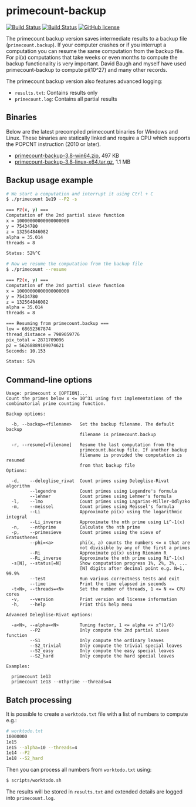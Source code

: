 # primecount-backup

[![Build Status](https://travis-ci.org/kimwalisch/primecount.svg)](https://travis-ci.org/kimwalisch/primecount)
[![Build Status](https://ci.appveyor.com/api/projects/status/github/kimwalisch/primecount?branch=master&svg=true)](https://ci.appveyor.com/project/kimwalisch/primecount)
[![GitHub license](https://img.shields.io/badge/license-BSD%202-blue.svg)](https://github.com/kimwalisch/primecount/blob/master/COPYING)

The primecount backup version saves intermediate results to a backup file (```primecount.backup```).
If your computer crashes or if you interrupt a computation you can resume
the same computation from the backup file. For pi(x) computations that
take weeks or even months to compute the backup functionality is very
important. David Baugh and myself have used primecount-backup to compute
pi(10^27) and many other records.

The primecount backup version also features advanced logging:

* ```results.txt```: Contains results only
* ```primecount.log```: Contains all partial results

## Binaries

Below are the latest precompiled primecount binaries for
Windows and Linux. These binaries are statically linked and
require a CPU which supports the POPCNT instruction (2010 or
later).

* [primecount-backup-3.8-win64.zip](https://github.com/kimwalisch/primecount/releases/download/v3.8/primecount-backup-3.8-win64.zip), 497 KB
* [primecount-backup-3.8-linux-x64.tar.gz](https://github.com/kimwalisch/primecount/releases/download/v3.8/primecount-backup-3.8-linux-x64.tar.gz), 1.1 MB

## Backup usage example

```sh
# We start a computation and interrupt it using Ctrl + C
$ ./primecount 1e19 --P2 -s

=== P2(x, y) ===
Computation of the 2nd partial sieve function
x = 10000000000000000000
y = 75434780
z = 132564846082
alpha = 35.014
threads = 8

Status: 52%^C
```

```sh
# Now we resume the computation from the backup file
$ ./primecount --resume

=== P2(x, y) ===
Computation of the 2nd partial sieve function
x = 10000000000000000000
y = 75434780
z = 132564846082
alpha = 35.014
threads = 8

=== Resuming from primecount.backup ===
low = 68652367874
thread_distance = 7989059776
pix_total = 2871709096
p2 = 56268889109074621
Seconds: 10.153

Status: 52%
```

## Command-line options

```
Usage: primecount x [OPTION]...
Count the primes below x <= 10^31 using fast implementations of the
combinatorial prime counting function.

Backup options:

  -b, --backup=<filename>   Set the backup filename. The default backup
                            filename is primecount.backup

  -r, --resume[=filename]   Resume the last computation from the
                            primecount.backup file. If another backup
                            filename is provided the computation is resumed
                            from that backup file
Options:

  -d,    --deleglise_rivat  Count primes using Deleglise-Rivat algorithm
         --legendre         Count primes using Legendre's formula
         --lehmer           Count primes using Lehmer's formula
  -l,    --lmo              Count primes using Lagarias-Miller-Odlyzko
  -m,    --meissel          Count primes using Meissel's formula
         --Li               Approximate pi(x) using the logarithmic integral
         --Li_inverse       Approximate the nth prime using Li^-1(x)
  -n,    --nthprime         Calculate the nth prime
  -p,    --primesieve       Count primes using the sieve of Eratosthenes
         --phi=<a>          phi(x, a) counts the numbers <= x that are
                            not divisible by any of the first a primes
         --Ri               Approximate pi(x) using Riemann R
         --Ri_inverse       Approximate the nth prime using Ri^-1(x)
  -s[N], --status[=N]       Show computation progress 1%, 2%, 3%, ...
                            [N] digits after decimal point e.g. N=1, 99.9%
         --test             Run various correctness tests and exit
         --time             Print the time elapsed in seconds
  -t<N>, --threads=<N>      Set the number of threads, 1 <= N <= CPU cores
  -v,    --version          Print version and license information
  -h,    --help             Print this help menu

Advanced Deleglise-Rivat options:

  -a<N>, --alpha=<N>        Tuning factor, 1 <= alpha <= x^(1/6)
         --P2               Only compute the 2nd partial sieve function
         --S1               Only compute the ordinary leaves
         --S2_trivial       Only compute the trivial special leaves
         --S2_easy          Only compute the easy special leaves
         --S2_hard          Only compute the hard special leaves

Examples:

  primecount 1e13
  primecount 1e13 --nthprime --threads=4
```

## Batch processing

It is possible to create a ```worktodo.txt``` file with a list of
numbers to compute e.g.:

```sh
# worktodo.txt
10000000
1e15
1e15 --alpha=10 --threads=4
1e14 --P2
1e18 --S2_hard
```

Then you can process all numbers from ```worktodo.txt``` using:

```sh
$ scripts/worktodo.sh
```

The results will be stored in ```results.txt``` and extended
details are logged into ```primecount.log```.
